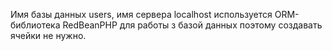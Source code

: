 Имя базы данных users, имя сервера localhost используется  ORM-библиотека RedBeanPHP для работы з базой данных поэтому создавать ячейки не нужно.
